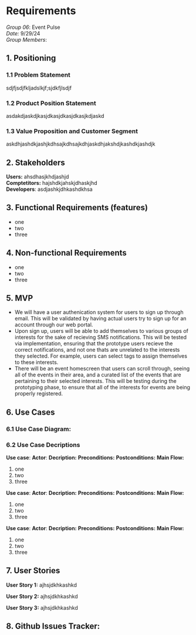 # Requirements

*Group 06*: Event Pulse  
*Date:* 9/29/24  
*Group Members*:  

## 1. Positioning

### 1.1 Problem Statement

sdjfjsdjfkljadslkjf;sjdkfjlsdjf  

### 1.2 Product Position Statement

asdakdjaskdjkasjdkasjdkasjdkasjkdjaskd

### 1.3 Value Proposition and Customer Segment

askdhjashdkjashjkdhsajkdhsajkdhjaskdhjakshdjkashdkjashdjk

## 2. Stakeholders

**Users:** ahsdhasjkhdjashjd  
**Comptetitors:** hajshdkjahskjdhaskjhd  
**Developers**: asdjashkjdhkashdkhsa   

## 3. Functional Requirements (features)

- one
- two
- three

## 4. Non-functional Requirements
- one
- two
- three

## 5. MVP
- We will have a user authenication system for users to sign up through email. This will be validated by having actual users try to sign up for an account through our web portal.
- Upon sign up, users will be able to add themselves to various groups of interests for the sake of recieving SMS notifications. This will be tested via implementation, ensuring that the prototype users recieve the correct notifications, and not one thats are unrelated to the interests they selected. For example, users can select tags to assign themselves to these interests.
- There will be an event homescreen that users can scroll through, seeing all of the events in their area, and a curated list of the events that are pertaining to their selected interests. This will be testing during the prototyping phase, to ensure that all of the interests for events are being properly registered.

## 6. Use Cases

### 6.1 Use Case Diagram:

### 6.2 Use Case Decriptions

**Use case**: 
**Actor**: 
**Decription:**
**Preconditions:**
**Postconditions:**
**Main Flow:**
1. one
2. two
3. three

**Use case**: 
**Actor**: 
**Decription:**
**Preconditions:**
**Postconditions:**
**Main Flow:**
1. one
2. two
3. three

**Use case**: 
**Actor**: 
**Decription:**
**Preconditions:**
**Postconditions:**
**Main Flow:**
1. one
2. two
3. three


## 7. User Stories

**User Story 1:** ajhsjdkhkashkd  

**User Story 2:** ajhsjdkhkashkd  

**User Story 3:** ajhsjdkhkashkd  


## 8. Github Issues Tracker:


